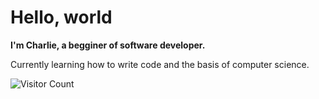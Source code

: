 # Hello, world

**I'm Charlie, a begginer of software developer.**

Currently learning how to write code and the basis of computer science. 

![Visitor Count](https://profile-counter.glitch.me/{happy1charlie}/count.svg)

